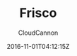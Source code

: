 ---
title: "Frisco"
github: https://github.com/CloudCannon/frisco-jekyll-template
demo: https://brave-submarine.cloudvent.net/
author: CloudCannon

ssg:
  - Jekyll
cms:
  - No Cms
date: 2016-11-01T04:12:15Z
github_branch: master
description: ":iphone: App marketing template for Jekyll"
stale: false
---